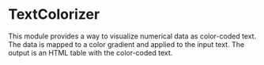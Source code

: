 # TextColorizer
This module provides a way to visualize numerical data as color-coded text. The data is mapped to a  color gradient and applied to the input text. The output is an HTML table with the color-coded text.
